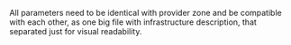 All parameters need to be identical with provider zone and be compatible with each other, as one big file with infrastructure description, that separated just for visual readability.